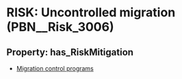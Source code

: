 # RISK: __Uncontrolled migration__ (PBN__Risk_3006)

## Property: has_RiskMitigation

* [Migration control programs](PBN__Mitigation_1269)

